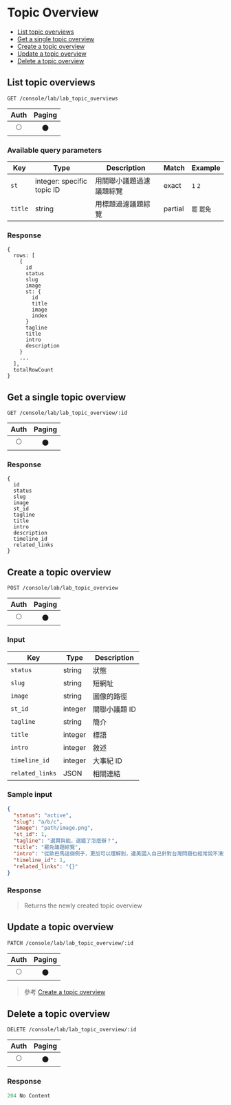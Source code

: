 # Topic Overview

- [List topic overviews](#list-topic-overviews)
- [Get a single topic overview](#get-a-single-topic-overview)
- [Create a topic overview](#create-a-topic-overview)
- [Update a topic overview](#update-a-topic-overview)
- [Delete a topic overview](#delete-a-topic-overview)

## List topic overviews
```
GET /console/lab/lab_topic_overviews
```

| Auth | Paging |
| :---: | :---: |
| 🌕 | 🌑 |

### Available query parameters

| Key | Type | Description | Match | Example |
| --- | --- | --- | --- | --- |
| `st` | integer: specific topic ID | 用關聯小議題過濾議題綜覽 | exact | `1` `2` |
| `title` | string | 用標題過濾議題綜覽 | partial | `罷` `罷免` |

### Response
```
{
  rows: [
    {
      id
      status
      slug
      image
      st: {
        id
        title
        image
        index
      }
      tagline
      title
      intro
      description
    }
    ...
  ],
  totalRowCount
}
```

## Get a single topic overview
```
GET /console/lab/lab_topic_overview/:id
```

| Auth | Paging |
| :---: | :---: |
| 🌕 | 🌑 |

### Response
```
{
  id
  status
  slug
  image
  st_id
  tagline
  title
  intro
  description
  timeline_id
  related_links
}
```

## Create a topic overview
```
POST /console/lab/lab_topic_overview
```

| Auth | Paging |
| :---: | :---: |
| 🌕 | 🌑 |

### Input

| Key | Type | Description |
| --- | --- | --- |
| `status` | string | 狀態 |
| `slug` | string | 短網址 |
| `image` | string | 圖像的路徑 |
| `st_id` | integer | 關聯小議題 ID |
| `tagline` | string | 簡介 |
| `title` | integer | 標語 |
| `intro` | integer | 敘述 |
| `timeline_id` | integer | 大事紀 ID |
| `related_links` | JSON | 相關連結 |

### Sample input
```json
{
  "status": "active",
  "slug": "a/b/c",
  "image": "path/image.png",
  "st_id": 1,
  "tagline": "選賢與能，選錯了怎麼辦？",
  "title": "罷免議題綜覽",
  "intro": "從歐巴馬這個例子，更加可以理解到，連美國人自己針對台灣問題也經常說不清楚。",
  "timeline_id": 1,
  "related_links": "{}"
}
```

### Response
> Returns the newly created topic overview

## Update a topic overview
```
PATCH /console/lab/lab_topic_overview/:id
```

| Auth | Paging |
| :---: | :---: |
| 🌕 | 🌑 |

> 參考 [Create a topic overview](#create-a-topic-overview)

## Delete a topic overview
```
DELETE /console/lab/lab_topic_overview/:id
```

| Auth | Paging |
| :---: | :---: |
| 🌕 | 🌑 |

### Response
```javascript
204 No Content
```
